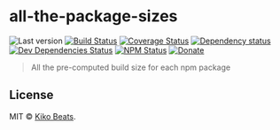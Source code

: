 # all-the-package-sizes

![Last version](https://img.shields.io/github/tag/Kikobeats/all-the-package-sizes.svg?style=flat-square)
[![Build Status](https://img.shields.io/travis/Kikobeats/all-the-package-sizes/master.svg?style=flat-square)](https://travis-ci.org/Kikobeats/all-the-package-sizes)
[![Coverage Status](https://img.shields.io/coveralls/Kikobeats/all-the-package-sizes.svg?style=flat-square)](https://coveralls.io/github/Kikobeats/all-the-package-sizes)
[![Dependency status](https://img.shields.io/david/Kikobeats/all-the-package-sizes.svg?style=flat-square)](https://david-dm.org/Kikobeats/all-the-package-sizes)
[![Dev Dependencies Status](https://img.shields.io/david/dev/Kikobeats/all-the-package-sizes.svg?style=flat-square)](https://david-dm.org/Kikobeats/all-the-package-sizes#info=devDependencies)
[![NPM Status](https://img.shields.io/npm/dm/all-the-package-sizes.svg?style=flat-square)](https://www.npmjs.org/package/all-the-package-sizes)
[![Donate](https://img.shields.io/badge/donate-paypal-blue.svg?style=flat-square)](https://paypal.me/Kikobeats)

> All the pre-computed build size for each npm package

## License

MIT © [Kiko Beats](https://kikobeats.com).
